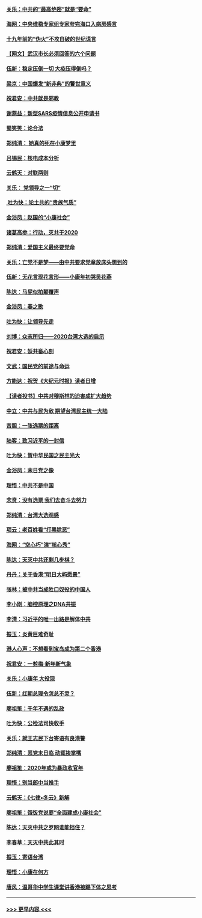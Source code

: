 #### [关乐：中共的“最高绝密”就是“要命”](../pages/nsc993/n11816946.md?t=01240911) 
#### [海网：中央维稳专家组专家夸完海口入病房感言](../pages/nsc993/n11815138.md?t=01240911) 
#### [十九年前的“伪火”不攻自破的世纪谎言](../pages/nsc993/n11813238.md?t=01240911) 
#### [【网文】武汉市长必须回答的六个问题](../pages/nsc993/n11813848.md?t=01240911) 
#### [伍新：稳定压倒一切 大疫压得倒吗？](../pages/nsc993/n11812634.md?t=01240911) 
#### [梁京：中国爆发“新非典”的警世意义](../pages/nsc993/n11812554.md?t=01240911) 
#### [祝君安：中共就是邪教](../pages/nsc993/n11812431.md?t=01240911) 
#### [谢燕益：新型SARS疫情信息公开申请书](../pages/nsc993/n11808840.md?t=01240911) 
#### [蜀笑笑：论合法](../pages/nsc993/n11808064.md?t=01240911) 
#### [郑纯清： 她真的死在小康梦里](../pages/nsc993/n11806623.md?t=01240911) 
#### [吕锡民：核电成本分析](../pages/nsc993/n11806284.md?t=01240911) 
#### [云鹤天：对联两则](../pages/nsc993/n11805957.md?t=01240911) 
#### [关乐： 党领导之一“切”](../pages/nsc993/n11804505.md?t=01240911) 
#### [ 吐为快：论土共的“贵族气质”](../pages/nsc993/n11804490.md?t=01240911) 
#### [金浴凤：赵国的“小康社会”](../pages/nsc993/n11804452.md?t=01240911) 
#### [诸葛高参：行动，灭共于2020](../pages/nsc993/n11804120.md?t=01240911) 
#### [郑纯清：爱国主义最终要党命](../pages/nsc993/n11802197.md?t=01240911) 
#### [关乐：亡党不是梦——由中共要求党章放床头想到的](../pages/nsc993/n11802156.md?t=01240911) 
#### [伍新：无花言现花言形——小康年初哭吴花燕](../pages/nsc993/n11800044.md?t=01240911) 
#### [陈达：马屁似拍颠覆声](../pages/nsc993/n11800010.md?t=01240911) 
#### [金浴凤：春之歌](../pages/nsc993/n11797687.md?t=01240911) 
#### [吐为快：让领导先走](../pages/nsc993/n11797512.md?t=01240911) 
#### [刘博：众志所归——2020台湾大选的启示](../pages/nsc993/n11796878.md?t=01240911) 
#### [祝君安：妖共畜心剖](../pages/nsc993/n11794273.md?t=01240911) 
#### [文武：国民党的前途与命运](../pages/nsc993/n11794198.md?t=01240911) 
#### [方能达：祝贺《大纪元时报》读者日增](../pages/nsc993/n11793807.md?t=01240911) 
#### [【读者投书】中共对穆斯林的迫害成扩大趋势](../pages/nsc993/n11791371.md?t=01240911) 
#### [中立：中共与民为敌 期望台湾民主统一大陆](../pages/nsc993/n11790392.md?t=01240911) 
#### [苦胆：一张选票的距离](../pages/nsc993/n11788914.md?t=01240911) 
#### [陆客：致习近平的一封信](../pages/nsc993/n11788867.md?t=01240911) 
#### [吐为快：贺中华民国之民主光大](../pages/nsc993/n11788618.md?t=01240911) 
#### [金浴凤：末日党之像](../pages/nsc993/n11787475.md?t=01240911) 
#### [理悟：中共不是中国](../pages/nsc993/n11787463.md?t=01240911) 
#### [念贲：没有选票  我们去奋斗去努力](../pages/nsc993/n11787398.md?t=01240911) 
#### [郑纯清：台湾大选观感](../pages/nsc993/n11786210.md?t=01240911) 
#### [项云：老百姓看“打黑除恶”](../pages/nsc993/n11785398.md?t=01240911) 
#### [海网：“空心朽”演“核心秀”](../pages/nsc993/n11783874.md?t=01240911) 
#### [陈达：天灭中共还剩几步棋？](../pages/nsc993/n11783719.md?t=01240911) 
#### [丹丹：关于香港“明日大屿愿景”](../pages/nsc993/n11783273.md?t=01240911) 
#### [张林：被中共当成牲口奴役的中国人](../pages/nsc993/n11782397.md?t=01240911) 
#### [李小刚：脑控原理之DNA共振](../pages/nsc993/n11780962.md?t=01240911) 
#### [李清：习近平的唯一出路是解体中共](../pages/nsc993/n11780866.md?t=01240911) 
#### [振玉：炎黄巨难奇耻](../pages/nsc993/n11779632.md?t=01240911) 
#### [港人心声：不想看到宝岛成为第二个香港](../pages/nsc993/n11778817.md?t=01240911) 
#### [祝君安：一剪梅‧新年新气象](../pages/nsc993/n11776340.md?t=01240911) 
#### [关乐：小康年 大役现](../pages/nsc993/n11774213.md?t=01240911) 
#### [伍新：红朝总理令怎总不灵？](../pages/nsc993/n11770813.md?t=01240911) 
#### [廖祖笙：千年不遇的乱政](../pages/nsc993/n11770373.md?t=01240911) 
#### [吐为快：公检法司快收手](../pages/nsc993/n11770359.md?t=01240911) 
#### [关乐：就王志民下台寄语有良港警](../pages/nsc993/n11769903.md?t=01240911) 
#### [郑纯清：恶党末日临 动辄挨掌嘴](../pages/nsc993/n11769356.md?t=01240911) 
#### [廖祖笙：2020年或为暴政收官年](../pages/nsc993/n11768216.md?t=01240911) 
#### [理悟：别当郎中当推手](../pages/nsc993/n11768243.md?t=01240911) 
#### [云鹤天：《七律▪冬云》新解](../pages/nsc993/n11768204.md?t=01240911) 
#### [廖祖笙：饿饭党说要“全面建成小康社会”](../pages/nsc993/n11767482.md?t=01240911) 
#### [陈达：天灭中共之罗网谁能挡住？](../pages/nsc993/n11767465.md?t=01240911) 
#### [李春草：天灭中共此其时](../pages/nsc993/n11767452.md?t=01240911) 
#### [振玉：寄语台湾](../pages/nsc993/n11767432.md?t=01240911) 
#### [理悟：小康在何方](../pages/nsc993/n11767394.md?t=01240911) 
#### [唐风：温哥华中学生课堂讲香港被踢下体之思考](../pages/nsc993/n11766848.md?t=01240911) 

----
#### [ >>> 更早内容 <<< ](../indexes/nsc993-earlier.md)
